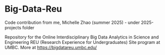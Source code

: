 # Big-Data-Reu

Code contribution from me, Michelle Zhao (summer 2025) - under 2025-projects folder

Repository for the Online Interdisciplinary Big Data Analytics in Science and Engineering REU (Research Experience for Undergraduates) Site program at UMBC. More at https://bigdatareu.umbc.edu/
